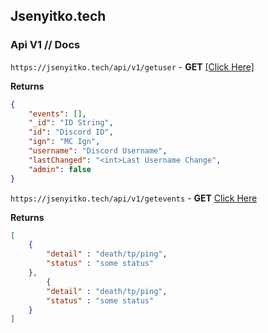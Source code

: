 ## Jsenyitko.tech

### Api V1 // Docs
`https://jsenyitko.tech/api/v1/getuser` - **GET** [[Click Here]](https://jsenyitko.tech/api/v1/getuser)

**Returns**
```json
{
	"events": [],
	"_id": "ID String",
	"id": "Discord ID",
	"ign": "MC Ign",
	"username": "Discord Username",
	"lastChanged": "<int>Last Username Change",
	"admin": false
}
```

`https://jsenyitko.tech/api/v1/getevents` - **GET** [Click Here](https://jsenyitko.tech/api/v1/getevents)

**Returns**
```json
[
    {
        "detail" : "death/tp/ping",
        "status" : "some status"
    },
        {
        "detail" : "death/tp/ping",
        "status" : "some status"
    }
]
```